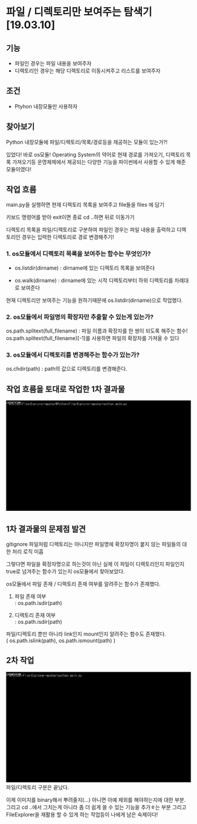# 파일 / 디렉토리만 보여주는 탐색기 [19.03.10]

## 기능
- 파일인 경우는 파일 내용을 보여주자
- 디렉토리인 경우는 해당 디렉토리로 이동시켜주고
  리스트를 보여주자

## 조건
- Ptyhon 내장모듈만 사용하자

## 찾아보기
Python 내장모듈에 파일/디렉토리/목록/경로등을 제공하는 모듈이 있는가?!

있었다!
바로 os모듈!
Operating System의 약어로 현재 경로를 가져오기, 디렉토리 목록 가져오기등 
운영체제에서 제공되는 다양한 기능을 파이썬에서 사용할 수 있게 해준 모듈이였다!

## 작업 흐름

main.py을 실행하면 현재 디렉토리 목록을 보여주고
file들을 files 에 담기

키보드 명령어를 받아 exit이면 종료
cd ..하면 뒤로 이동가기

디렉토리 목록을 파일/디렉토리로 구분하여
파일인 경우는 파일 내용을 출력하고
디렉토리인 경우는 입력한 디렉토리로 경로 변경해주기!

### 1. os모듈에서 디렉토리 목록을 보여주는 함수는 무엇인가?
- os.listdir(dirname)
: dirname에 있는 디렉토리 목록을 보여준다

- os.walk(dirname)
: dirname에 있는 시작 디렉토리부터 하위 디렉토리를 차례대로 보여준다

현재 디렉토리만 보여주는 기능을 원하기때문에 os.listdir(dirname)으로 작업했다.

### 2. os모듈에서 파일명의 확장자만 추출할 수 있는게 있는가?
os.path.splitext(full_filename)
: 파일 이름과 확장자를 한 쌍이 되도록 해주는 함수!<br />
  os.path.splitext(full_filename)[-1]를 사용하면 파일의 확장자를 가져올 수 있다

### 3. os모듈에서 디렉토리를 변경해주는 함수가 있는가?
os.chdir(path)
: path의 값으로 디렉토리를 변경해준다.


## 작업 흐름을 토대로 작업한 1차 결과물
<img width="600" height="300" src="intro-img.gif"></img>

## 1차 결과물의 문제점 발견
gitignore 파일처럼 디렉토리는 아니지만 파일명에 확장자명이 붙지 않는 파일들의 대한 처리 로직 미흡

그렇다면 파일을 확장자명으로 하는것이 아닌 실제 이 파일이 디렉토리인지 파일인지 true로 넘겨주는 함수가 있는지 os모듈에서 찾아보았다.<br />

os모듈에서 파일 존재 / 디렉토리 존재 여부를 알려주는 함수가 존재했다.

1. 파일 존재 여부<br />
: os.path.isdir(path)

2. 디렉토리 존재 여부<br />
: os.path.isdir(path)

파일/디렉토리 뿐만 아니라 link인지 mount인지 알려주는 함수도 존재했다.<br />
( os.path.islink(path), os.path.ismount(path) )

## 2차 작업
<img width="600" height="300" src="intro-img2.gif"></img><br />
파일/디렉토리 구분은 끝났다.

이제 이미지를 binary해서 뿌려줄지(...) 아니면 아예 제외를 해야하는지에 대한 부분.<br />
그리고 cd ..에서 그치는게 아니라 좀 더 쉽게 쓸 수 있는 기능을 추가ㅎ는 부분
그리고 FileExplorer을 재활용 할 수 있게 하는 작업등이 나에게 남은 숙제이다!








